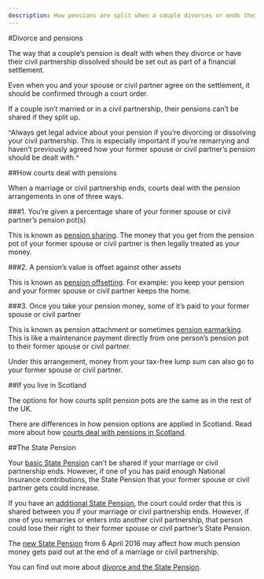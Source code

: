 ```yaml
---
description: How pensions are split when a couple divorces or ends their civil partnership.
---
```


#Divorce and pensions

The way that a couple’s pension is dealt with when they divorce or have their civil partnership dissolved should be set out as part of a financial settlement.

Even when you and your spouse or civil partner agree on the settlement, it should be confirmed through a court order.

If a couple isn’t married or in a civil partnership, their pensions can’t be shared if they split up.

^Always get legal advice about your pension if you’re divorcing or dissolving your civil partnership. This is especially important if you’re remarrying and haven’t previously agreed how your former spouse or civil partner’s pension should be dealt with.^


##How courts deal with pensions

When a marriage or civil partnership ends, courts deal with the pension arrangements in one of three ways.

###1. You’re given a percentage share of your former spouse or civil partner’s pension pot(s)

This is known as [pension sharing](http://www.pensionsadvisoryservice.org.uk/about-pensions/when-things-change/when-relationships-end/pension-sharing). The money that you get from the pension pot of your former spouse or civil partner is then legally treated as your money.

###2. A pension’s value is offset against other assets

This is known as [pension offsetting](http://www.pensionsadvisoryservice.org.uk/about-pensions/when-things-change/when-relationships-end/pension-offsetting). For example: you keep your pension and your former spouse or civil partner keeps the home.

###3. Once you take your pension money, some of it’s paid to your former spouse or civil partner

This is known as pension attachment or sometimes [pension earmarking](http://www.pensionsadvisoryservice.org.uk/about-pensions/when-things-change/when-relationships-end/pension-earmarking). This is like a maintenance payment directly from one person’s pension pot to their former spouse or civil partner.

Under this arrangement, money from your tax-free lump sum can also go to your former spouse or civil partner.


##If you live in Scotland

The options for how courts split pension pots are the same as in the rest of the UK. 

There are differences in how pension options are applied in Scotland. Read more about how [courts deal with pensions in Scotland](https://www.moneyadviceservice.org.uk/en/articles/dividing-pensions-on-divorce-or-dissolution).


##The State Pension


Your [basic State Pension](https://www.gov.uk/state-pension) can’t be shared if your marriage or civil partnership ends. However, if one of you has paid enough National Insurance contributions, the State Pension that your former spouse or civil partner gets could increase.


If you have an [additional State Pension](https://www.gov.uk/additional-state-pension), the court could order that this is shared between you if your marriage or civil partnership ends. However, if one of you remarries or enters into another civil partnership, that person could lose their right to their former spouse or civil partner’s State Pension.


The [new State Pension](https://www.gov.uk/new-state-pension) from 6 April 2016 may affect how much pension money gets paid out at the end of a marriage or civil partnership.


You can find out more about [divorce and the State Pension](http://www.pensionsadvisoryservice.org.uk/about-pensions/the-state-pension/state-pension-and-divorce-dissolution).
